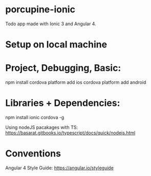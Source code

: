# porcupine-ionic
Todo app made with Ionic 3 and Angular 4. 

# Setup on local machine
# Project, Debugging, Basic:
npm install
cordova platform add ios
cordova platform add android

# Libraries + Dependencies:
npm install ionic cordova -g

Using nodeJS pacakages with TS:
https://basarat.gitbooks.io/typescript/docs/quick/nodejs.html

# Conventions
Angular 4 Style Guide: https://angular.io/styleguide